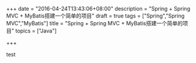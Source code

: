 +++
date = "2016-04-24T13:43:06+08:00"
description = "Spring + Spring MVC + MyBatis搭建一个简单的项目"
draft = true
tags = ["Spring","Spring MVC","MyBatis"]
title = "Spring + Spring MVC + MyBatis搭建一个简单的项目"
topics = ["Java"]

+++

test
